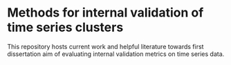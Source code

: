 # Methods for internal validation of time series clusters

This repository hosts current work and helpful literature towards first dissertation aim of evaluating internal validation metrics on time series data.


